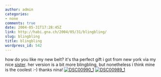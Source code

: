 ```yaml
---
author: admin
categories:
- none
comments: true
date: 2004-05-31T17:28:45Z
link: http://habi.gna.ch/2004/05/31/blingbling/
slug: blingbling
title: blingbling
wordpress_id: 542
---
```


how do you like my new belt?
it's tha perfect gift i got from new york via my nice [sister](http://habi.gna.ch/blog/archives/000273.html). her version is a bit more blingbling, but nonetheless i think mine is the coolest :-)
thanks nina!
[![DSC00990_1](http://habi.gna.ch/blog/images/DSC00990_1-tm.jpg)](http://habi.gna.ch/blog/images/DSC00990_1.JPG) [![DSC00989_1](http://habi.gna.ch/blog/images/DSC00989_1-tm.jpg)](http://habi.gna.ch/blog/images/DSC00989_1.JPG)
